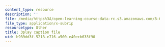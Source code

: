 ```yaml
---
content_type: resource
description: ''
file: /media/https%3A/open-learning-course-data-rc.s3.amazonaws.com/8-04-quantum-physics-i-spring-2016/b939dd3f5218e716a500e40ecb633f90_gKSRrTik1SA.srt
file_type: application/x-subrip
resourcetype: Other
title: 3play caption file
uid: b939dd3f-5218-e716-a500-e40ecb633f90
---
```

